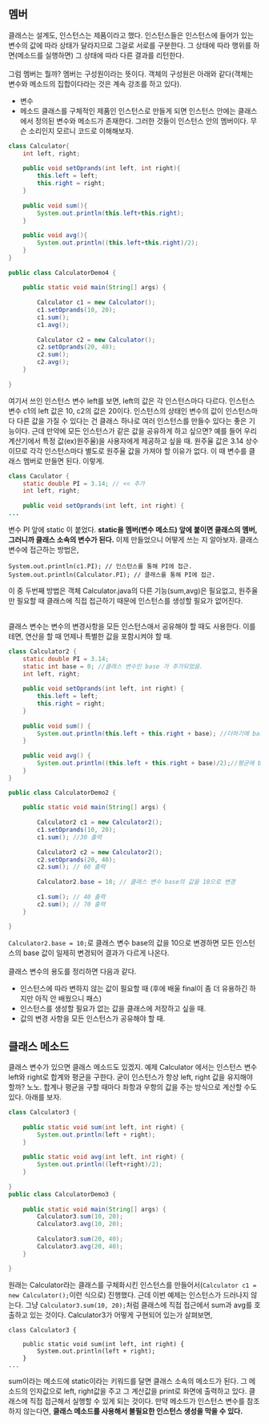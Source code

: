## 멤버
클래스는 설계도, 인스턴스는 제품이라고 했다. 인스턴스들은 인스턴스에 들어가 있는 변수의 값에 따라 상태가 달라지므로 그걸로 서로를 구분한다. 
그 상태에 따라 행위를 하면(메소드를 실행하면) 그 상태에 따라 다른 결과를 리턴한다.<br><br>
그럼 멤버는 뭘까? 멤버는 구성원이라는 뜻이다. 객체의 구성원은 아래와 같다(객체는 변수와 메소드의 집합이다라는 것은 계속 강조를 하고 있다).
* 변수
* 메소드
클래스를 구체적인 제품인 인스턴스로 만들게 되면 인스턴스 안에는 클래스에서 정의된 변수와 메소드가 존재한다. 그러한 것들이 인스턴스 안의 멤버이다.
무슨 소리인지 모르니 코드로 이해해보자.
```java
class Calculator{
    int left, right;
      
    public void setOprands(int left, int right){
        this.left = left;
        this.right = right;
    }
      
    public void sum(){
        System.out.println(this.left+this.right);
    }
      
    public void avg(){
        System.out.println((this.left+this.right)/2);
    }
}
  
public class CalculatorDemo4 {
      
    public static void main(String[] args) {
          
        Calculator c1 = new Calculator();
        c1.setOprands(10, 20);
        c1.sum();       
        c1.avg();       
          
        Calculator c2 = new Calculator();
        c2.setOprands(20, 40);
        c2.sum();       
        c2.avg();
    }
  
}
```
여기서 쓰인 인스턴스 변수 left를 보면, left의 값은 각 인스턴스마다 다르다. 인스턴스 변수 c1의 left 값은 10, c2의 값은 20이다. 
인스턴스의 상태인 변수의 값이 인스턴스마다 다른 값을 가질 수 있다는 건 클래스 하나로 여러 인스턴스를 만들수 있다는 좋은 기능이다.
근데 만약에 모든 인스턴스가 같은 값을 공유하게 하고 싶으면? 예를 들어 우리 계산기에서 특정 값(ex)원주율)을 사용자에게 제공하고 싶을 때. 
원주율 값은 3.14 상수이므로 각각 인스턴스마다 별도로 원주율 값을 가져야 할 이유가 없다. 이 때 변수를 클래스 멤버로 만들면 된다. 이렇게.
```java
class Caculator {
    static double PI = 3.14; // << 추가
    int left, right;
    
    public void setOprands(int left, int right) {
...
```
변수 PI 앞에 static 이 붙었다. **static을 멤버(변수 메소드) 앞에 붙이면 클래스의 멤버, 그러니까 클래스 소속의 변수가 된다.** 
이제 만들었으니 어떻게 쓰는 지 알아보자.
클래스 변수에 접근하는 방법은,
```
System.out.println(c1.PI); // 인스턴스를 통해 PI에 접근.
System.out.println(Calculator.PI); // 클래스를 통해 PI에 접근.
```
이 중 두번째 방법은 객체 Calculator.java의 다른 기능(sum,avg)은 필요없고, 원주율만 필요할 때 클래스에 직접 접근하기 때문에 인스턴스를 생성할 필요가 없어진다.<br><br>

클래스 변수는 변수의 변경사항을 모든 인스턴스애서 공유해야 할 때도 사용한다. 이를테면, 연산을 할 때 언제나 특별한 값을 포함시켜야 할 때.
```java
class Calculator2 {
	static double PI = 3.14;
	static int base = 0; //클래스 변수인 base 가 추가되었음.
	int left, right;
	
	public void setOprands(int left, int right) {
		this.left = left;
		this.right = right;
	}
	
	public void sum() {
		System.out.println(this.left + this.right + base); //더하기에 base 값 포함
	}
	
	public void avg() {
		System.out.println((this.left + this.right + base)/2);//평균에 base 값 포함	
	}
}

public class CalculatorDemo2 {
	
	public static void main(String[] args) {
		
		Calculator2 c1 = new Calculator2();
		c1.setOprands(10, 20);
		c1.sum(); //30 출력
		
		Calculator2 c2 = new Calculator2();
		c2.setOprands(20, 40);
		c2.sum(); // 60 출력
		
		Calculator2.base = 10; // 클래스 변수 base의 값을 10으로 변경
		
		c1.sum(); // 40 출력
		c2.sum(); // 70 출력
	}
	
}
```
`Calculator2.base = 10;`로 클래스 변수 base의 값을 10으로 변경하면 모든 인스턴스의 base 값이 일제히 변경되어 결과가 다르게 나온다.<br><br>
클래스 변수의 용도를 정리하면 다음과 같다.
* 인스턴스에 따라 변하지 않는 값이 필요할 때 (후에 배울 final이 좀 더 유용하긴 하지만 아직 안 배웠으니 패스)
* 인스턴스를 생성할 필요가 없는 값을 클래스에 저장하고 싶을 때.
* 값의 변경 사항을 모든 인스턴스가 공유해야 할 때.

## 클래스 메소드
클래스 변수가 있으면 클래스 메소드도 있겠지. 예제 Calculator 에서는 인스턴스 변수 left와 right로 합계와 평균을 구한다. 
굳이 인스턴스가 항상 left, right 값을 유지해야 할까? 노노. 합계나 평균을 구할 때마다 좌항과 우항의 값을 주는 방식으로 계산할 수도 있다. 아래를 보자.
```java
class Calculator3 {
	
	public static void sum(int left, int right) {
		System.out.println(left + right);
	}
	
	public static void avg(int left, int right) {
		System.out.println((left+right)/2);
	}
	
}
public class CalculatorDemo3 {
	
	public static void main(String[] args) {
		Calculator3.sum(10, 20);
		Calculator3.avg(10, 20);
		
		Calculator3.sum(20, 40);
		Calculator3.avg(20, 40);
	}

}
```
원래는 Calculator라는 클래스를 구체화시킨 인스턴스를 만들어서(`Calculator c1 = new Calculator();`이런 식으로) 진행했다.
근데 이번 예제는 인스턴스가 드러나지 않는다. 그냥 `Calculator3.sum(10, 20);`처럼 클래스에 직접 접근에서 sum과 avg를 호출하고 있는 것이다.
Calculator3가 어떻게 구현되어 있는가 살펴보면,
```
class Calculator3 {
	
	public static void sum(int left, int right) {
		System.out.println(left + right);
	}
...
```
sum이라는 메소드에 static이라는 키워드를 달면 클래스 소속의 메소드가 된다. 그 메소드의 인자값으로 left, right값을 주고 그 계산값을 print로 화면에 출력하고 있다.
클래스에 직접 접근해서 실행할 수 있게 되는 것이다. 만약 메소드가 인스턴스 변수를 참조하지 않는다면, **클래스 메소드를 사용해서 불필요한 인스턴스 생성을 막을 수 있다.**

